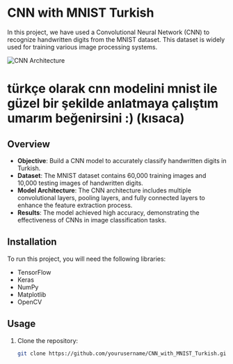 # CNN with MNIST Turkish

In this project, we have used a Convolutional Neural Network (CNN) to recognize handwritten digits from the MNIST dataset. This dataset is widely used for training various image processing systems. 

![CNN Architecture](https://miro.medium.com/v2/resize:fit:1400/1*4OUonEDfZwCfR4Y-G-h1fw.jpeg)
#  türkçe olarak cnn modelini mnist ile güzel bir şekilde anlatmaya çalıştım umarım beğenirsini :) (kısaca)


## Overview
- **Objective**: Build a CNN model to accurately classify handwritten digits in Turkish.
- **Dataset**: The MNIST dataset contains 60,000 training images and 10,000 testing images of handwritten digits.
- **Model Architecture**: The CNN architecture includes multiple convolutional layers, pooling layers, and fully connected layers to enhance the feature extraction process.
- **Results**: The model achieved high accuracy, demonstrating the effectiveness of CNNs in image classification tasks.

## Installation
To run this project, you will need the following libraries:
- TensorFlow
- Keras
- NumPy
- Matplotlib
- OpenCV

## Usage
1. Clone the repository:
   ```bash
   git clone https://github.com/yourusername/CNN_with_MNIST_Turkish.git

